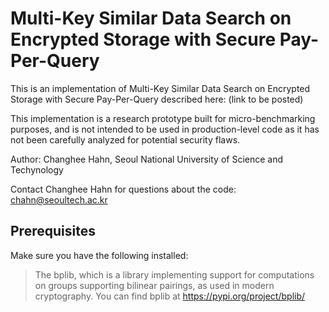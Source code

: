 # Multi-Key Similar Data Search on Encrypted Storage with Secure Pay-Per-Query
This is an implementation of Multi-Key Similar Data Search on Encrypted Storage with Secure Pay-Per-Query described here: (link to be posted)

This implementation is a research prototype built for micro-benchmarking purposes, and is not intended to be used in production-level code as it has not been carefully analyzed for potential security flaws.

Author: Changhee Hahn, Seoul National University of Science and Techynology

Contact Changhee Hahn for questions about the code: chahn@seoultech.ac.kr

## Prerequisites
Make sure you have the following installed:
> The bplib, which is a library implementing support for computations on groups supporting bilinear pairings, as used in modern cryptography.
> You can find bplib at https://pypi.org/project/bplib/
